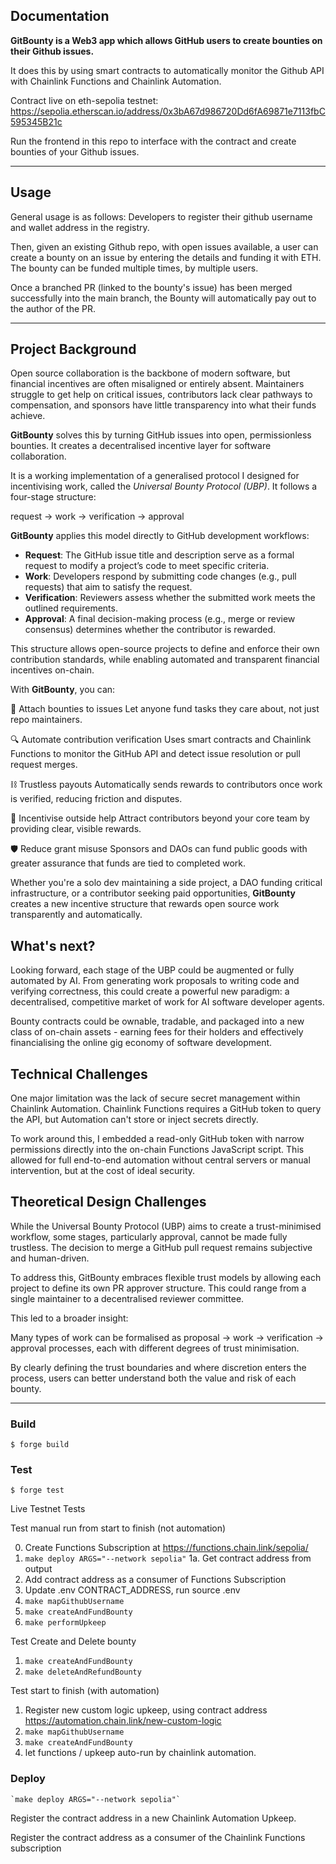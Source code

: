 ## Documentation

**GitBounty is a Web3 app which allows GitHub users to create bounties on their Github issues.**

It does this by using smart contracts to automatically monitor the Github API with Chainlink Functions and Chainlink Automation.

Contract live on eth-sepolia testnet:
https://sepolia.etherscan.io/address/0x3bA67d986720Dd6fA69871e7113fbC595345B21c

Run the frontend in this repo to interface with the contract and create bounties of your Github issues.

---

## Usage

General usage is as follows:
Developers to register their github username and wallet address in the registry.

Then, given an existing Github repo, with open issues available, a user can create a bounty on an issue by entering the details and funding it with ETH. The bounty can be funded multiple times, by multiple users.

Once a branched PR (linked to the bounty's issue) has been merged successfully into the main branch, the Bounty will automatically pay out to the author of the PR.

---

## Project Background

Open source collaboration is the backbone of modern software, but financial incentives are often misaligned or entirely absent. Maintainers struggle to get help on critical issues, contributors lack clear pathways to compensation, and sponsors have little transparency into what their funds achieve.

**GitBounty** solves this by turning GitHub issues into open, permissionless bounties. It creates a decentralised incentive layer for software collaboration.

It is a working implementation of a generalised protocol I designed for incentivising work, called the _Universal Bounty Protocol (UBP)_. It follows a four-stage structure:

request → work → verification → approval

**GitBounty** applies this model directly to GitHub development workflows:

- **Request**: The GitHub issue title and description serve as a formal request to modify a project’s code to meet specific criteria.
- **Work**: Developers respond by submitting code changes (e.g., pull requests) that aim to satisfy the request.
- **Verification**: Reviewers assess whether the submitted work meets the outlined requirements.
- **Approval**: A final decision-making process (e.g., merge or review consensus) determines whether the contributor is rewarded.

This structure allows open-source projects to define and enforce their own contribution standards, while enabling automated and transparent financial incentives on-chain.

With **GitBounty**, you can:

💸 Attach bounties to issues
Let anyone fund tasks they care about, not just repo maintainers.

🔍 Automate contribution verification
Uses smart contracts and Chainlink Functions to monitor the GitHub API and detect issue resolution or pull request merges.

⛓ Trustless payouts
Automatically sends rewards to contributors once work is verified, reducing friction and disputes.

🤝 Incentivise outside help
Attract contributors beyond your core team by providing clear, visible rewards.

🛡 Reduce grant misuse
Sponsors and DAOs can fund public goods with greater assurance that funds are tied to completed work.

Whether you're a solo dev maintaining a side project, a DAO funding critical infrastructure, or a contributor seeking paid opportunities, **GitBounty** creates a new incentive structure that rewards open source work transparently and automatically.

## What's next?

Looking forward, each stage of the UBP could be augmented or fully automated by AI. From generating work proposals to writing code and verifying correctness, this could create a powerful new paradigm: a decentralised, competitive market of work for AI software developer agents.

Bounty contracts could be ownable, tradable, and packaged into a new class of on-chain assets - earning fees for their holders and effectively financialising the online gig economy of software development.

## Technical Challenges

One major limitation was the lack of secure secret management within Chainlink Automation. Chainlink Functions requires a GitHub token to query the API, but Automation can't store or inject secrets directly.

To work around this, I embedded a read-only GitHub token with narrow permissions directly into the on-chain Functions JavaScript script. This allowed for full end-to-end automation without central servers or manual intervention, but at the cost of ideal security.

## Theoretical Design Challenges

While the Universal Bounty Protocol (UBP) aims to create a trust-minimised workflow, some stages, particularly approval, cannot be made fully trustless. The decision to merge a GitHub pull request remains subjective and human-driven.

To address this, GitBounty embraces flexible trust models by allowing each project to define its own PR approver structure. This could range from a single maintainer to a decentralised reviewer committee.

This led to a broader insight:

Many types of work can be formalised as proposal → work → verification → approval processes, each with different degrees of trust minimisation.

By clearly defining the trust boundaries and where discretion enters the process, users can better understand both the value and risk of each bounty.

---

### Build

```shell
$ forge build
```

### Test

```shell
$ forge test
```

Live Testnet Tests

Test manual run from start to finish (not automation)

0. Create Functions Subscription at https://functions.chain.link/sepolia/
1. `make deploy ARGS="--network sepolia"`
   1a. Get contract address from output
2. Add contract address as a consumer of Functions Subscription
3. Update .env CONTRACT_ADDRESS, run source .env
4. `make mapGithubUsername`
5. `make createAndFundBounty`
6. `make performUpkeep`

Test Create and Delete bounty

1. `make createAndFundBounty`
2. `make deleteAndRefundBounty`

Test start to finish (with automation)

1. Register new custom logic upkeep, using contract address https://automation.chain.link/new-custom-logic
2. `make mapGithubUsername`
3. `make createAndFundBounty`
4. let functions / upkeep auto-run by chainlink automation.

### Deploy

```shell
`make deploy ARGS="--network sepolia"`
```

Register the contract address in a new Chainlink Automation Upkeep.

Register the contract address as a consumer of the Chainlink Functions subscription
